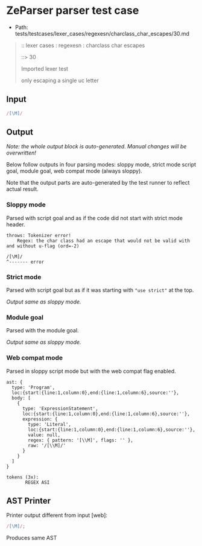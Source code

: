 # ZeParser parser test case

- Path: tests/testcases/lexer_cases/regexesn/charclass_char_escapes/30.md

> :: lexer cases : regexesn : charclass char escapes
>
> ::> 30
>
> Imported lexer test
>
> only escaping a single uc letter


## Input

`````js
/[\M]/
`````

## Output

_Note: the whole output block is auto-generated. Manual changes will be overwritten!_

Below follow outputs in four parsing modes: sloppy mode, strict mode script goal, module goal, web compat mode (always sloppy).

Note that the output parts are auto-generated by the test runner to reflect actual result.

### Sloppy mode

Parsed with script goal and as if the code did not start with strict mode header.

`````
throws: Tokenizer error!
    Regex: the char class had an escape that would not be valid with and without u-flag (ord=-2)

/[\M]/
^------- error
`````

### Strict mode

Parsed with script goal but as if it was starting with `"use strict"` at the top.

_Output same as sloppy mode._

### Module goal

Parsed with the module goal.

_Output same as sloppy mode._

### Web compat mode

Parsed in sloppy script mode but with the web compat flag enabled.

`````
ast: {
  type: 'Program',
  loc:{start:{line:1,column:0},end:{line:1,column:6},source:''},
  body: [
    {
      type: 'ExpressionStatement',
      loc:{start:{line:1,column:0},end:{line:1,column:6},source:''},
      expression: {
        type: 'Literal',
        loc:{start:{line:1,column:0},end:{line:1,column:6},source:''},
        value: null,
        regex: { pattern: '[\\M]', flags: '' },
        raw: '/[\\M]/'
      }
    }
  ]
}

tokens (3x):
       REGEX ASI
`````


## AST Printer

Printer output different from input [web]:

````js
/[\M]/;
````

Produces same AST
